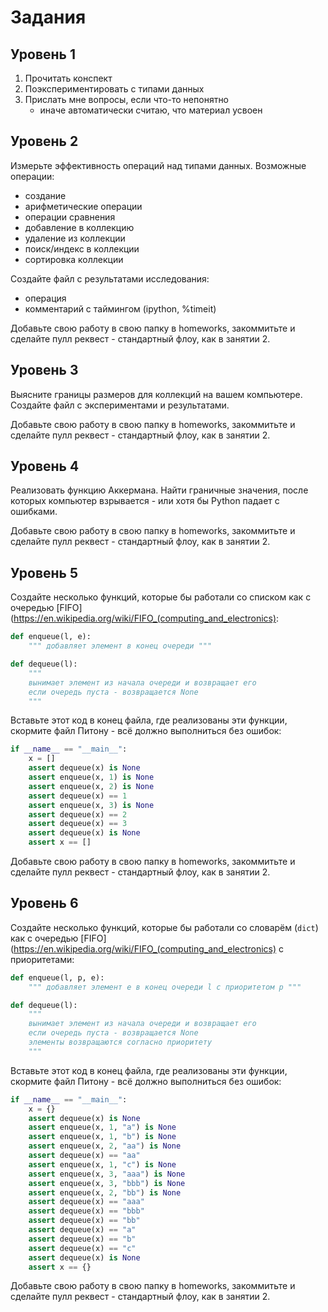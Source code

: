 # Задания

## Уровень 1

1. Прочитать конспект
1. Поэкспериментировать с типами данных
1. Прислать мне вопросы, если что-то непонятно
    - иначе автоматически считаю, что материал усвоен

## Уровень 2

Измерьте эффективность операций над типами данных.
Возможные операции:
- создание
- арифметические операции
- операции сравнения
- добавление в коллекцию
- удаление из коллекции
- поиск/индекс в коллекции
- сортировка коллекции

Создайте файл с результатами исследования:
- операция
- комментарий с таймингом (ipython, %timeit)

Добавьте свою работу в свою папку в homeworks,
закоммитьте и сделайте пулл реквест - стандартный флоу, как в занятии 2.

## Уровень 3

Выясните границы размеров для коллекций на вашем компьютере.
Создайте файл с экспериментами и результатами.

Добавьте свою работу в свою папку в homeworks,
закоммитьте и сделайте пулл реквест - стандартный флоу, как в занятии 2.

## Уровень 4

Реализовать функцию Аккермана.
Найти граничные значения,
после которых компьютер взрывается -
или хотя бы Python падает с ошибками.

Добавьте свою работу в свою папку в homeworks,
закоммитьте и сделайте пулл реквест - стандартный флоу, как в занятии 2.

## Уровень 5

Создайте несколько функций, которые бы работали со списком как с очередью [FIFO](https://en.wikipedia.org/wiki/FIFO_(computing_and_electronics):

```python
def enqueue(l, e):
    """ добавляет элемент в конец очереди """

def dequeue(l):
    """
    вынимает элемент из начала очереди и возвращает его
    если очередь пуста - возвращается None
    """
```

Вставьте этот код в конец файла, где реализованы эти функции,
скормите файл Питону - всё должно выполниться без ошибок:

```python
if __name__ == "__main__":
    x = []
    assert dequeue(x) is None
    assert enqueue(x, 1) is None
    assert enqueue(x, 2) is None
    assert dequeue(x) == 1
    assert enqueue(x, 3) is None
    assert dequeue(x) == 2
    assert dequeue(x) == 3
    assert dequeue(x) is None
    assert x == []
```

Добавьте свою работу в свою папку в homeworks,
закоммитьте и сделайте пулл реквест - стандартный флоу, как в занятии 2.

## Уровень 6

Создайте несколько функций, которые бы работали со словарём (`dict`) как с очередью [FIFO](https://en.wikipedia.org/wiki/FIFO_(computing_and_electronics) с приоритетами:

```python
def enqueue(l, p, e):
    """ добавляет элемент e в конец очереди l с приоритетом p """

def dequeue(l):
    """
    вынимает элемент из начала очереди и возвращает его
    если очередь пуста - возвращается None
    элементы возвращаются согласно приоритету
    """
```

Вставьте этот код в конец файла, где реализованы эти функции,
скормите файл Питону - всё должно выполниться без ошибок:

```python
if __name__ == "__main__":
    x = {}
    assert dequeue(x) is None
    assert enqueue(x, 1, "a") is None
    assert enqueue(x, 1, "b") is None
    assert enqueue(x, 2, "aa") is None
    assert dequeue(x) == "aa"
    assert enqueue(x, 1, "c") is None
    assert enqueue(x, 3, "aaa") is None
    assert enqueue(x, 3, "bbb") is None
    assert enqueue(x, 2, "bb") is None
    assert dequeue(x) == "aaa"
    assert dequeue(x) == "bbb"
    assert dequeue(x) == "bb"
    assert dequeue(x) == "a"
    assert dequeue(x) == "b"
    assert dequeue(x) == "c"
    assert dequeue(x) is None
    assert x == {}
```

Добавьте свою работу в свою папку в homeworks,
закоммитьте и сделайте пулл реквест - стандартный флоу, как в занятии 2.
